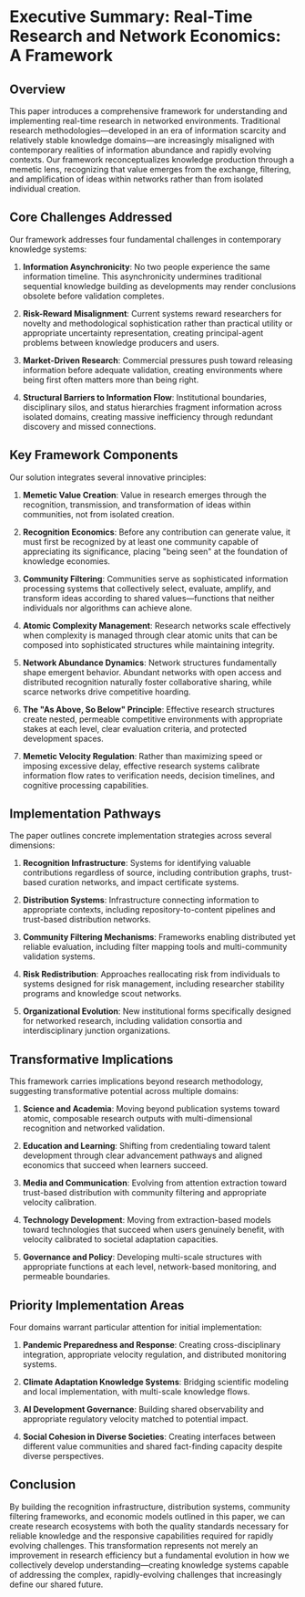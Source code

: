 # Executive Summary: Real-Time Research and Network Economics: A Framework

## Overview

This paper introduces a comprehensive framework for understanding and implementing real-time research in networked environments. Traditional research methodologies—developed in an era of information scarcity and relatively stable knowledge domains—are increasingly misaligned with contemporary realities of information abundance and rapidly evolving contexts. Our framework reconceptualizes knowledge production through a memetic lens, recognizing that value emerges from the exchange, filtering, and amplification of ideas within networks rather than from isolated individual creation.

## Core Challenges Addressed

Our framework addresses four fundamental challenges in contemporary knowledge systems:

1. **Information Asynchronicity**: No two people experience the same information timeline. This asynchronicity undermines traditional sequential knowledge building as developments may render conclusions obsolete before validation completes.
    
2. **Risk-Reward Misalignment**: Current systems reward researchers for novelty and methodological sophistication rather than practical utility or appropriate uncertainty representation, creating principal-agent problems between knowledge producers and users.
    
3. **Market-Driven Research**: Commercial pressures push toward releasing information before adequate validation, creating environments where being first often matters more than being right.
    
4. **Structural Barriers to Information Flow**: Institutional boundaries, disciplinary silos, and status hierarchies fragment information across isolated domains, creating massive inefficiency through redundant discovery and missed connections.
    

## Key Framework Components

Our solution integrates several innovative principles:

1. **Memetic Value Creation**: Value in research emerges through the recognition, transmission, and transformation of ideas within communities, not from isolated creation.
    
2. **Recognition Economics**: Before any contribution can generate value, it must first be recognized by at least one community capable of appreciating its significance, placing "being seen" at the foundation of knowledge economies.
    
3. **Community Filtering**: Communities serve as sophisticated information processing systems that collectively select, evaluate, amplify, and transform ideas according to shared values—functions that neither individuals nor algorithms can achieve alone.
    
4. **Atomic Complexity Management**: Research networks scale effectively when complexity is managed through clear atomic units that can be composed into sophisticated structures while maintaining integrity.
    
5. **Network Abundance Dynamics**: Network structures fundamentally shape emergent behavior. Abundant networks with open access and distributed recognition naturally foster collaborative sharing, while scarce networks drive competitive hoarding.
    
6. **The "As Above, So Below" Principle**: Effective research structures create nested, permeable competitive environments with appropriate stakes at each level, clear evaluation criteria, and protected development spaces.
    
7. **Memetic Velocity Regulation**: Rather than maximizing speed or imposing excessive delay, effective research systems calibrate information flow rates to verification needs, decision timelines, and cognitive processing capabilities.
    

## Implementation Pathways

The paper outlines concrete implementation strategies across several dimensions:

1. **Recognition Infrastructure**: Systems for identifying valuable contributions regardless of source, including contribution graphs, trust-based curation networks, and impact certificate systems.
    
2. **Distribution Systems**: Infrastructure connecting information to appropriate contexts, including repository-to-content pipelines and trust-based distribution networks.
    
3. **Community Filtering Mechanisms**: Frameworks enabling distributed yet reliable evaluation, including filter mapping tools and multi-community validation systems.
    
4. **Risk Redistribution**: Approaches reallocating risk from individuals to systems designed for risk management, including researcher stability programs and knowledge scout networks.
    
5. **Organizational Evolution**: New institutional forms specifically designed for networked research, including validation consortia and interdisciplinary junction organizations.
    

## Transformative Implications

This framework carries implications beyond research methodology, suggesting transformative potential across multiple domains:

1. **Science and Academia**: Moving beyond publication systems toward atomic, composable research outputs with multi-dimensional recognition and networked validation.
    
2. **Education and Learning**: Shifting from credentialing toward talent development through clear advancement pathways and aligned economics that succeed when learners succeed.
    
3. **Media and Communication**: Evolving from attention extraction toward trust-based distribution with community filtering and appropriate velocity calibration.
    
4. **Technology Development**: Moving from extraction-based models toward technologies that succeed when users genuinely benefit, with velocity calibrated to societal adaptation capacities.
    
5. **Governance and Policy**: Developing multi-scale structures with appropriate functions at each level, network-based monitoring, and permeable boundaries.
    

## Priority Implementation Areas

Four domains warrant particular attention for initial implementation:

1. **Pandemic Preparedness and Response**: Creating cross-disciplinary integration, appropriate velocity regulation, and distributed monitoring systems.
    
2. **Climate Adaptation Knowledge Systems**: Bridging scientific modeling and local implementation, with multi-scale knowledge flows.
    
3. **AI Development Governance**: Building shared observability and appropriate regulatory velocity matched to potential impact.
    
4. **Social Cohesion in Diverse Societies**: Creating interfaces between different value communities and shared fact-finding capacity despite diverse perspectives.
    

## Conclusion

By building the recognition infrastructure, distribution systems, community filtering frameworks, and economic models outlined in this paper, we can create research ecosystems with both the quality standards necessary for reliable knowledge and the responsive capabilities required for rapidly evolving challenges. This transformation represents not merely an improvement in research efficiency but a fundamental evolution in how we collectively develop understanding—creating knowledge systems capable of addressing the complex, rapidly-evolving challenges that increasingly define our shared future.